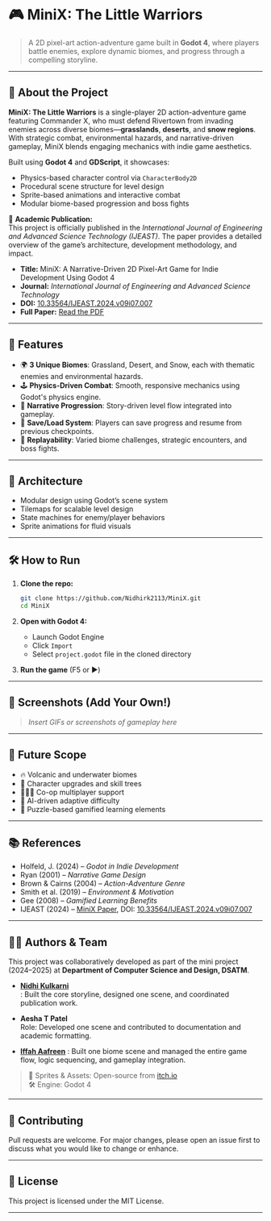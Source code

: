 # 🎮 MiniX: The Little Warriors

> A 2D pixel-art action-adventure game built in **Godot 4**, where players battle enemies, explore dynamic biomes, and progress through a compelling storyline.

---

## 📌 About the Project

**MiniX: The Little Warriors** is a single-player 2D action-adventure game featuring Commander X, who must defend Rivertown from invading enemies across diverse biomes—**grasslands**, **deserts**, and **snow regions**. With strategic combat, environmental hazards, and narrative-driven gameplay, MiniX blends engaging mechanics with indie game aesthetics.

Built using **Godot 4** and **GDScript**, it showcases:

- Physics-based character control via `CharacterBody2D`
- Procedural scene structure for level design
- Sprite-based animations and interactive combat
- Modular biome-based progression and boss fights

📝 **Academic Publication:**  
This project is officially published in the *International Journal of Engineering and Advanced Science Technology (IJEAST)*. The paper provides a detailed overview of the game’s architecture, development methodology, and impact.

- **Title:** MiniX: A Narrative-Driven 2D Pixel-Art Game for Indie Development Using Godot 4  
- **Journal:** *International Journal of Engineering and Advanced Science Technology*  
- **DOI:** [10.33564/IJEAST.2024.v09i07.007](https://doi.org/10.33564/IJEAST.2024.v09i07.007)  
- **Full Paper:** [Read the PDF](https://www.ijeast.com/papers/43-48,%20Tesma0907,IJEAST.pdf)

---

## 🚀 Features

- 🌍 **3 Unique Biomes**: Grassland, Desert, and Snow, each with thematic enemies and environmental hazards.
- 🕹️ **Physics-Driven Combat**: Smooth, responsive mechanics using Godot's physics engine.
- 📖 **Narrative Progression**: Story-driven level flow integrated into gameplay.
- 💾 **Save/Load System**: Players can save progress and resume from previous checkpoints.
- 🧠 **Replayability**: Varied biome challenges, strategic encounters, and boss fights.

---

## 🧱 Architecture

- Modular design using Godot’s scene system
- Tilemaps for scalable level design
- State machines for enemy/player behaviors
- Sprite animations for fluid visuals

---

## 🛠️ How to Run

1. **Clone the repo:**
   ```bash
   git clone https://github.com/Nidhirk2113/MiniX.git
   cd MiniX
   ```

2. **Open with Godot 4:**
   - Launch Godot Engine
   - Click `Import`
   - Select `project.godot` file in the cloned directory

3. **Run the game** (F5 or ▶️)

---

## 📸 Screenshots (Add Your Own!)
> _Insert GIFs or screenshots of gameplay here_

---

## 🧩 Future Scope

- 🔥 Volcanic and underwater biomes
- 🌟 Character upgrades and skill trees
- 🧑‍🤝‍🧑 Co-op multiplayer support
- 🧠 AI-driven adaptive difficulty
- 🧩 Puzzle-based gamified learning elements

---

## 📚 References

- Holfeld, J. (2024) – *Godot in Indie Development*
- Ryan (2001) – *Narrative Game Design*
- Brown & Cairns (2004) – *Action-Adventure Genre*
- Smith et al. (2019) – *Environment & Motivation*
- Gee (2008) – *Gamified Learning Benefits*
- IJEAST (2024) – [MiniX Paper](https://www.ijeast.com/papers/43-48,%20Tesma0907,IJEAST.pdf), DOI: [10.33564/IJEAST.2024.v09i07.007](https://doi.org/10.33564/IJEAST.2024.v09i07.007)

---

## 👩‍💻 Authors & Team

This project was collaboratively developed as part of the mini project (2024–2025) at **Department of Computer Science and Design, DSATM**.

- [**Nidhi Kulkarni**](https://github.com/Nidhirk2113)  
  : Built the core storyline, designed one scene, and coordinated publication work.

- **Aesha T Patel**  
  Role: Developed one scene and contributed to documentation and academic formatting.

- [**Iffah Aafreen**](https://github.com/iffahaafreen)
  : Built one biome scene and managed the entire game flow, logic sequencing, and gameplay integration.

> 🎨 Sprites & Assets: Open-source from [itch.io](https://itch.io/)  
> 🛠 Engine: Godot 4

---

## 🤝 Contributing

Pull requests are welcome. For major changes, please open an issue first to discuss what you would like to change or enhance.

---

## 📝 License

This project is licensed under the MIT License. 

---
